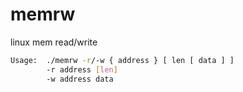 # memrw
linux mem read/write

```bash
Usage:  ./memrw -r/-w { address } [ len [ data ] ]
        -r address [len] 
        -w address data
```
